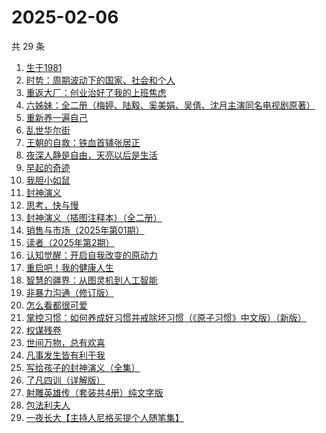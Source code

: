 # 2025-02-06

共 29 条

<!-- BEGIN WEREAD -->
<!-- 最后更新时间 2025-02-06 14:12:26 +0800 -->
1. [生于1981](https://weread.qq.com/web/bookDetail/c5932f60716db9cdc5922fd)
1. [时势：周期波动下的国家、社会和个人](https://weread.qq.com/web/bookDetail/95332ad0813ab8705g016ce7)
1. [重返大厂：创业治好了我的上班焦虑](https://weread.qq.com/web/bookDetail/d2d322f0813ab99fdg012f73)
1. [六姊妹：全二册（梅婷、陆毅、奚美娟、吴倩、沈月主演同名电视剧原著）](https://weread.qq.com/web/bookDetail/51432e4071a73c495147467)
1. [重新养一遍自己](https://weread.qq.com/web/bookDetail/6dd326f0813ab9a44g0167de)
1. [乱世华尔街](https://weread.qq.com/web/bookDetail/22432840813ab6ee1g018d20)
1. [王朝的自救：铁血首辅张居正](https://weread.qq.com/web/bookDetail/16932270813ab9859g010cc6)
1. [夜深人静是自由，天亮以后是生活](https://weread.qq.com/web/bookDetail/d2b32520813ab95acg015e07)
1. [早起的奇迹](https://weread.qq.com/web/bookDetail/e9c32220723bdc9ee9ca9c7)
1. [我胆小如鼠](https://weread.qq.com/web/bookDetail/276323e0813ab90a5g0144d7)
1. [封神演义](https://weread.qq.com/web/bookDetail/b453256055b0e7b4550bbdd)
1. [思考，快与慢](https://weread.qq.com/web/bookDetail/af83263058c217af81f8979)
1. [封神演义（插图注释本）（全二册）](https://weread.qq.com/web/bookDetail/13b32790813ab9a46g01705f)
1. [销售与市场（2025年第01期）](https://weread.qq.com/web/bookDetail/bb4323d0813ab9a4dg01560d)
1. [读者（2025年第2期）](https://weread.qq.com/web/bookDetail/2c432ce0813ab99d3g010c09)
1. [认知觉醒：开启自我改变的原动力](https://weread.qq.com/web/bookDetail/6a732ce07201202c6a7b30a)
1. [重启吧！我的健康人生](https://weread.qq.com/web/bookDetail/e8a32e80813ab8de4g0191c2)
1. [智慧的疆界：从图灵机到人工智能](https://weread.qq.com/web/bookDetail/b9732f007168ac3cb976eca)
1. [非暴力沟通（修订版）](https://weread.qq.com/web/bookDetail/b7d32470813ab7e0eg015e3f)
1. [怎么看都很可爱](https://weread.qq.com/web/bookDetail/58632340813ab9455g014db0)
1. [掌控习惯：如何养成好习惯并戒除坏习惯（《原子习惯》中文版）（新版）](https://weread.qq.com/web/bookDetail/bcb32150719afe3bbcbad52)
1. [权谋残卷](https://weread.qq.com/web/bookDetail/67f323305c13f267f1aff07)
1. [世间万物，总有欢喜](https://weread.qq.com/web/bookDetail/fac32350813ab9994g01310d)
1. [凡事发生皆有利于我](https://weread.qq.com/web/bookDetail/2e232df0813ab9568g016615)
1. [写给孩子的封神演义（全集）](https://weread.qq.com/web/bookDetail/05d326b0726ab7ce05dffc0)
1. [了凡四训（详解版）](https://weread.qq.com/web/bookDetail/e3532ed0718f96e3e355fdc)
1. [射雕英雄传（套装共4册）纯文字版](https://weread.qq.com/web/bookDetail/836321705e3a52836d02e0b)
1. [包法利夫人](https://weread.qq.com/web/bookDetail/fac320a072709880fac67a9)
1. [一夜长大【主持人尼格买提个人随笔集】](https://weread.qq.com/web/bookDetail/44f32a00813ab6975g0197e7)
<!-- END WEREAD -->